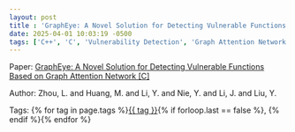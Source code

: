 ```yaml
---
layout: post
title : 'GraphEye: A Novel Solution for Detecting Vulnerable Functions Based on Graph Attention Network [C]'
date: 2025-04-01 10:03:19 -0500
tags: ['C++', 'C', 'Vulnerability Detection', 'Graph Attention Network (final)', 'Code Property Graph (CPG)']
---
```

Paper: [GraphEye: A Novel Solution for Detecting Vulnerable Functions Based on Graph Attention Network [C]](https://ieeexplore-ieee-org.proxy.library.nd.edu/document/9750460)

Author: Zhou, L. and Huang, M. and Li, Y. and Nie, Y. and Li, J. and Liu, Y.




 Tags: 
    <span>
    {% for tag in page.tags %}<a href="{{ site.baseurl }}tags/#{{ tag | slugify }}">{{ tag }}</a>{% if forloop.last == false %}, {% endif %}{% endfor %}
    </span>
